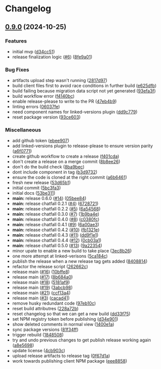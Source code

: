 # Changelog

## [0.9.0](https://github.com/hiddentao/chatfall/compare/v0.8.0...v0.9.0) (2024-10-25)


### Features

* initial mvp ([d34cc51](https://github.com/hiddentao/chatfall/commit/d34cc51e559dd0610b4423d7a2d11322b1962f9b))
* release finalization logic ([#6](https://github.com/hiddentao/chatfall/issues/6)) ([8fe9a01](https://github.com/hiddentao/chatfall/commit/8fe9a015243c66b6a2e3c6c8ab74e9efbe2705de))


### Bug Fixes

* artifacts upload step wasn't running ([2817d97](https://github.com/hiddentao/chatfall/commit/2817d97f8a35decb9aa3e8074ef8014532a5c011))
* build client files first to avoid race conditions in further build ([e625dfb](https://github.com/hiddentao/chatfall/commit/e625dfbc4151c4ef385f15d0cab58a6d8ecbef27))
* build failing because migration data script not yet generated ([93efa3f](https://github.com/hiddentao/chatfall/commit/93efa3f46a1592abbcd612d977d1ba536a252ce7))
* build workflow error ([f4140bc](https://github.com/hiddentao/chatfall/commit/f4140bc0f26eeaf2700e261d9058be31d296dffd))
* enable release-please to write to the PR ([47eb4b9](https://github.com/hiddentao/chatfall/commit/47eb4b9a5a59d2b62b89f83c43d040fc0d1ee229))
* linting errors ([06037fe](https://github.com/hiddentao/chatfall/commit/06037feb452a649d79f93300e34ade285a0bc30d))
* need component names for linked-versions plugin ([dd9c779](https://github.com/hiddentao/chatfall/commit/dd9c7796274a3fda8c324496e89553753e10d6cd))
* reset package version ([93ce603](https://github.com/hiddentao/chatfall/commit/93ce60388233deea2f00166826a83ce1ab939111))


### Miscellaneous

* add github token ([ebee907](https://github.com/hiddentao/chatfall/commit/ebee9073f1ccb873f879ce137dbfe88041ae9ed1))
* add linked-versions plugin to release-please to ensure version parity ([a6f0771](https://github.com/hiddentao/chatfall/commit/a6f07719232bdc8c344161bb59dd6eb226baa094))
* create github workflow to create a release ([f401cda](https://github.com/hiddentao/chatfall/commit/f401cdaac5444c0b1b25fa8deea87a18390e66ea))
* don't create a release on a merge commit ([8b8ee26](https://github.com/hiddentao/chatfall/commit/8b8ee26cfeebe0dcb5482c29cf2ae7ef93f04402))
* don't do the build check ([8ba9bec](https://github.com/hiddentao/chatfall/commit/8ba9bec90b7be188aee1a7331753ac35e7afe4b2))
* dont include component in tag ([b3d9732](https://github.com/hiddentao/chatfall/commit/b3d9732ebc728cb3929463ffa152b9d4ba3af1b2))
* ensure the code is cloned at the right commit ([a6b6461](https://github.com/hiddentao/chatfall/commit/a6b6461e3567c913ba954680d4a9daf6826376a7))
* fresh new release ([53d65b1](https://github.com/hiddentao/chatfall/commit/53d65b1c7c8be4a0246a4bc62ca8c924b4a6d5c6))
* initial commit ([5bc3fa3](https://github.com/hiddentao/chatfall/commit/5bc3fa37d40f76894198c040769bb34cd739ed77))
* initial docs ([53be311](https://github.com/hiddentao/chatfall/commit/53be3110f5106916ccb1faf7e577b82db7c9790d))
* **main:** release 0.6.0 ([#14](https://github.com/hiddentao/chatfall/issues/14)) ([05bee84](https://github.com/hiddentao/chatfall/commit/05bee842d7706cd55d87437a97e0d630813962a2))
* **main:** release chatfall 0.2.1 ([#4](https://github.com/hiddentao/chatfall/issues/4)) ([6728721](https://github.com/hiddentao/chatfall/commit/6728721c225f9aa965d63db44ad5d46157bdb4b7))
* **main:** release chatfall 0.2.2 ([#5](https://github.com/hiddentao/chatfall/issues/5)) ([6a54568](https://github.com/hiddentao/chatfall/commit/6a545683609a04229491d6c8f15a1433254aaa86))
* **main:** release chatfall 0.3.0 ([#7](https://github.com/hiddentao/chatfall/issues/7)) ([1b9ba4e](https://github.com/hiddentao/chatfall/commit/1b9ba4eea4e2651263839cf5ef327fb7de5b0c69))
* **main:** release chatfall 0.4.0 ([#8](https://github.com/hiddentao/chatfall/issues/8)) ([c0380fc](https://github.com/hiddentao/chatfall/commit/c0380fcc3f61b19b91fb8cf78e6dbe90152ef1b7))
* **main:** release chatfall 0.4.1 ([#9](https://github.com/hiddentao/chatfall/issues/9)) ([6a00ae3](https://github.com/hiddentao/chatfall/commit/6a00ae372d2e70a0f1c476ffb91827bfab11bcaf))
* **main:** release chatfall 0.4.2 ([#10](https://github.com/hiddentao/chatfall/issues/10)) ([fb1321e](https://github.com/hiddentao/chatfall/commit/fb1321ef596c1c970c492f84e3f8711f4e9f25d8))
* **main:** release chatfall 0.4.3 ([#11](https://github.com/hiddentao/chatfall/issues/11)) ([dd9f1e1](https://github.com/hiddentao/chatfall/commit/dd9f1e14043305c88db88ec6f27402d5274f5919))
* **main:** release chatfall 0.4.4 ([#12](https://github.com/hiddentao/chatfall/issues/12)) ([0cb03a1](https://github.com/hiddentao/chatfall/commit/0cb03a129a0b50dc065a701c81dd6305a73b038c))
* **main:** release chatfall 0.5.0 ([#13](https://github.com/hiddentao/chatfall/issues/13)) ([9a22354](https://github.com/hiddentao/chatfall/commit/9a22354cefbb978cba2db17d9866df7fe2ec48f8))
* minor upate to enable a new build to take place ([3ec8b26](https://github.com/hiddentao/chatfall/commit/3ec8b26aba3b2f729cf716104dd94c21595e8850))
* one more attempt at linked-verisons ([5ca184c](https://github.com/hiddentao/chatfall/commit/5ca184c4a6af77883a7b57f6a88f24bff1678227))
* publish the release when a new release tag gets added ([8408814](https://github.com/hiddentao/chatfall/commit/8408814a4345f0f54d838b01d642a56d964ed939))
* refactor the release script ([262662c](https://github.com/hiddentao/chatfall/commit/262662cc9f9f4cb4566bd8d1f0f398b9c27d50d1))
* release main ([#16](https://github.com/hiddentao/chatfall/issues/16)) ([10bffe8](https://github.com/hiddentao/chatfall/commit/10bffe8654da102a6c54c4176ed483f263a2174b))
* release main ([#17](https://github.com/hiddentao/chatfall/issues/17)) ([8b684a0](https://github.com/hiddentao/chatfall/commit/8b684a01c4ee4b88116453a8559bde6a028f6129))
* release main ([#18](https://github.com/hiddentao/chatfall/issues/18)) ([5181af9](https://github.com/hiddentao/chatfall/commit/5181af9dbef403e5556420ff51425038d7626fab))
* release main ([#19](https://github.com/hiddentao/chatfall/issues/19)) ([3abcb98](https://github.com/hiddentao/chatfall/commit/3abcb980d1f93f78c811c7a0dae91cf2ee46795f))
* release main ([#21](https://github.com/hiddentao/chatfall/issues/21)) ([ccf13a4](https://github.com/hiddentao/chatfall/commit/ccf13a498740eb4b15892b46b25aa0ec31cdfa80))
* release main ([#3](https://github.com/hiddentao/chatfall/issues/3)) ([cacad41](https://github.com/hiddentao/chatfall/commit/cacad414364eac5d2c54ec59911e396cd1c54d9d))
* remove husky redundant code ([97eb10c](https://github.com/hiddentao/chatfall/commit/97eb10cb5c8da7ea1e3f63052721609834459c62))
* reset build attributres ([228a72b](https://github.com/hiddentao/chatfall/commit/228a72bb7ddaba9f0c0f02db7828726ec8e7421f))
* reset changelog so that we can get a new build ([dd33f75](https://github.com/hiddentao/chatfall/commit/dd33f756b6cbb6e2d932b54caf03273fcf9b26c1))
* set NPM registry token before publishing ([d34e901](https://github.com/hiddentao/chatfall/commit/d34e90142bfce8011ba2d7cffbb9ea77e5759b2d))
* show deleted comments in normal view ([1400e1a](https://github.com/hiddentao/chatfall/commit/1400e1a22f837b7a340a232a5a6ef5989aea0c6c))
* sync package versions ([81f34ff](https://github.com/hiddentao/chatfall/commit/81f34ffd9f9b6354e454f31ce758d3476fc8d031))
* trigger rebuild ([1848508](https://github.com/hiddentao/chatfall/commit/18485080d84105fda26f754c04d697350270152b))
* try and undo previous changes to get publish release working again ([a8e5698](https://github.com/hiddentao/chatfall/commit/a8e56989522893fe181bd69fcac91db1125e7bf5))
* update license ([4cb903c](https://github.com/hiddentao/chatfall/commit/4cb903cc8850a3f8ea10a9d526678f363186a43b))
* upload release artifacts to release tag ([0f67d1a](https://github.com/hiddentao/chatfall/commit/0f67d1afc6096fbe267228167e1c99cf4497c406))
* work towards publishing client NPM package ([eee8858](https://github.com/hiddentao/chatfall/commit/eee8858cf3818b608b80746c001d471be2d9607d))
